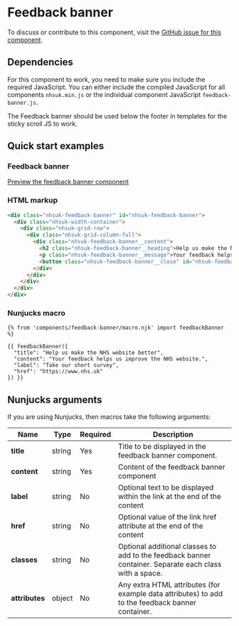 # Feedback banner

To discuss or contribute to this component, visit the [GitHub issue for this component](https://github.com/nhsuk/nhsuk-frontend/issues/167).

## Dependencies

For this component to work, you need to make sure you include the required JavaScript. You can either include the
compiled JavaScript for all components `nhsuk.min.js` or the individual component JavaScript `feedback-banner.js`.

The Feedback banner should be used below the footer in templates for the sticky scroll JS to work.

## Quick start examples

### Feedback banner

[Preview the feedback banner component](https://nhsuk.github.io/nhsuk-frontend/components/feedback-banner/index.html)

### HTML markup

```html
<div class="nhsuk-feedback-banner" id="nhsuk-feedback-banner">
  <div class="nhsuk-width-container">
    <div class="nhsuk-grid-row">
      <div class="nhsuk-grid-column-full">
        <div class="nhsuk-feedback-banner__content">
          <h2 class="nhsuk-feedback-banner__heading">Help us make the NHS website better</h2>
          <p class="nhsuk-feedback-banner__message">Your feedback helps us improve the NHS website. <a href="https://www.nhs.uk" class="nhsuk-u-nowrap">Take our short survey</a>.</p>
          <button class="nhsuk-feedback-banner__close" id="nhsuk-feedback-banner-close" type="button">Close<span class="nhsuk-u-visually-hidden"> feedback invite</span></button>
        </div>
      </div>
    </div>
  </div>
</div>
```

### Nunjucks macro

```
{% from 'components/feedback-banner/macro.njk' import feedbackBanner %}

{{ feedbackBanner({
  "title": "Help us make the NHS website better",
  "content": "Your feedback helps us improve the NHS website.",
  "label": "Take our short survey",
  "href": "https://www.nhs.uk"
}) }}
```

## Nunjucks arguments

If you are using Nunjucks, then macros take the following arguments:

| Name              | Type     | Required  | Description |
| ------------------|----------|-----------|-------------|
| **title**         | string   | Yes       | Title to be displayed in the feedback banner component. |
| **content**       | string   | Yes       | Content of the feedback banner component |
| **label**         | string   | No        | Optional text to be displayed within the link at the end of the content |
| **href**          | string   | No        | Optional value of the link href attribute at the end of the content |
| **classes**       | string   | No        | Optional additional classes to add to the feedback banner container. Separate each class with a space. |
| **attributes**    | object   | No        | Any extra HTML attributes (for example data attributes) to add to the feedback banner container. |
